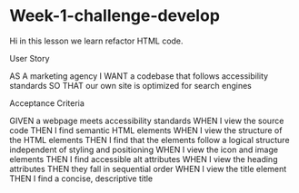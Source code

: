 # Week-1-challenge-develop


Hi in this lesson we learn refactor HTML code.

User Story

AS A marketing agency
I WANT a codebase that follows accessibility standards
SO THAT our own site is optimized for search engines



Acceptance Criteria

GIVEN a webpage meets accessibility standards
WHEN I view the source code
THEN I find semantic HTML elements
WHEN I view the structure of the HTML elements
THEN I find that the elements follow a logical structure independent of styling and positioning
WHEN I view the icon and image elements
THEN I find accessible alt attributes
WHEN I view the heading attributes
THEN they fall in sequential order
WHEN I view the title element
THEN I find a concise, descriptive title
